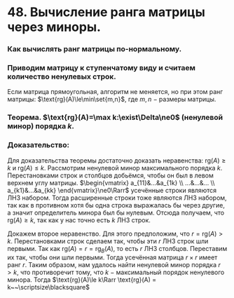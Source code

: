 # 48. Вычисление ранга матрицы через миноры.

### Как вычислять ранг матрицы по-нормальному.

### Приводим матрицу к ступенчатому виду и считаем количество ненулевых строк.
Если матрица прямоугольная, алгоритм не меняется, но при этом ранг матрицы: $\text{rg}(A)\le\min\set{m,n}$, где $m,n~-~$размеры матрицы.

### Теорема. $\text{rg}(A)=\max k:\exist\Delta\ne0$ (ненулевой минор) порядка $k$.

### Доказательство:
Для доказательства теоремы достаточно доказать неравенства:
$\text{rg}(A)\ge k$ и $\text{rg}(A)\le k$.
Рассмотрим ненулевой минор максимального порядка $k$. Перестановками строк и столбцов добьёмся, чтобы он был в левом верхнем углу матрицы.
$\begin{vmatrix}
a_{11}&...&a_{1k}
\\
...&...&...
\\
a_{k1}&...&a_{kk}
\end{vmatrix}\ne0\Rarr$ усечённые строки являются ЛНЗ набором.
Тогда расширенные строки тоже являются ЛНЗ набором, так как в противном хотя бы одна строка выражалась бы через другие, а значит определитель минора был бы нулевым.
Отсюда получаем, что $\text{rg}(A)\ge k$, так как у нас точно есть $k$ ЛНЗ строк.

Докажем второе неравенство.
Для этого предположим, что $r=\text{rg}(A) > k$. Перестановками строк сделаем так, чтобы эти $r$ ЛНЗ строк шли первыми.
Так как $\text{rg}(A)=r=\text{rg}_В(A)$, то есть $r$ ЛНЗ столбцов. Переставим их так, чтобы они шли первыми.
Тогда усечённая матрица $r\times r$ имеет ранг $r$. Таким образом, нам удалось найти ненулевой минор порядка $r>k$, что противоречит тому, что $k~-~$максимальный порядок ненулевого минора.
Тогда $\text{rg}(A)\le k\Rarr \text{rg}(A) = k~~\scriptsize\blacksquare$